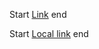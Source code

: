 Start [Link][ext-link] end 

Start [Local link][int-link] end 

[ext-link]: http://link
[int-link]: /link
